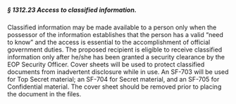 ##### § 1312.23 Access to classified information. #####

Classified information may be made available to a person only when the possessor of the information establishes that the person has a valid “need to know” and the access is essential to the accomplishment of official government duties. The proposed recipient is eligible to receive classified information only after he/she has been granted a security clearance by the EOP Security Officer. Cover sheets will be used to protect classified documents from inadvertent disclosure while in use. An SF-703 will be used for Top Secret material; an SF-704 for Secret material, and an SF-705 for Confidential material. The cover sheet should be removed prior to placing the document in the files.